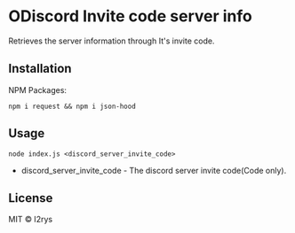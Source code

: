 

# ODiscord Invite code server info
Retrieves the server information through It's invite code.

## Installation
NPM Packages:

    npm i request && npm i json-hood

## Usage

    node index.js <discord_server_invite_code>

 - discord_server_invite_code - The discord server invite code(Code only).

## License
MIT © I2rys
